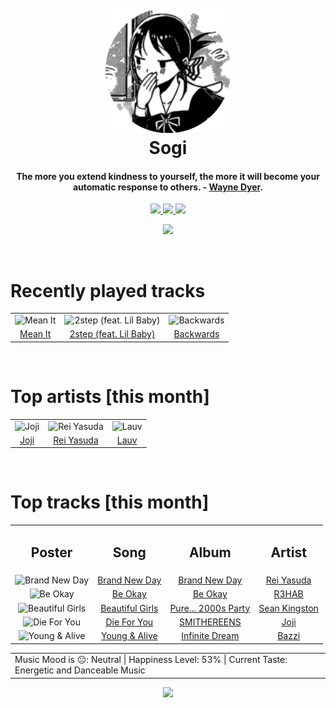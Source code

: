 <h1 align='center'>
  <br>
  <a href='https://www.youtube.com/watch?v=dQw4w9WgXcQ'><img src='avatar.png' alt='Sogi' width='200'></a>
  <br>
  Sogi
  <br>
</h1>

<h4 align='center'>The more you extend kindness to yourself, the more it will become your automatic response to others. - <a href='https://duckduckgo.com/?q=Wayne+Dyer' target='_blank'>Wayne Dyer</a>.</h4>

<p align='center' socials>
  <a href='https://discord.com/invite/96EA7ENfV9'>
    <img src='https://img.shields.io/badge/Discord-server-blue'>
  </a>
  <a href='https://sxoxgxi.github.io/'>
    <img src='https://img.shields.io/website?down_color=red&down_message=offline&label=Website&up_color=light%20green&up_message=online&url=https://sxoxgxi.github.io/'>
  </a>
  <img src='https://img.shields.io/badge/Layout-Synced-brightgreen' class='layout'>
</p socials>
<p status, align='center'>
  <a href='https://open.spotify.com/user/317777c47jvjnq6zzzwbijw6gbmi?si=d1aee88debdf46d8'>
    <img src="https://img.shields.io/badge/Playing-Advertisement 😞-&?style=social&logo=spotify">
  </a>
</p status>
<!------ RECENTLY PLAYED ------>

<p recentlyplayed, float='left'>
  <br>
  <h1>Recently played tracks</h1>
  <p></p>
  <table style='width:100%'>
<tr align='center'>
<td>
<img class='artists' src='https://i.scdn.co/image/ab67616d0000b2732c0e1e9e1fd1e7b132da1606' alt='Mean It' style='width:50%'>
</td>
<td>
<img class='artists' src='https://i.scdn.co/image/ab67616d0000b273e99d204567288c1806e5c127' alt='2step (feat. Lil Baby)' style='width:50%'>
</td>
<td>
<img class='artists' src='https://i.scdn.co/image/ab67616d0000b273f336551e673acd06f57878c5' alt='Backwards' style='width:50%'>
</td>
</tr>
<tr align='center'>
<td>
<a href='https://open.spotify.com/track/6mXdCcFnPKQznj4CmMRmHC'>Mean It</a>
</td>
<td>
<a href='https://open.spotify.com/track/3gL6cSxG2YXajO5Mbxijbk'>2step (feat. Lil Baby)</a>
</td>
<td>
<a href='https://open.spotify.com/track/0DsIoA5io9H9ViOl2YNLcR'>Backwards</a>
</td>
</tr>
</table>

</p recentlyplayed>
<!------ .RECENTLY PLAYED ------>
<!------ TOP ARTISTS ------>

<p topartists, float='left'>
  <br>
  <h1>Top artists [this month]</h1>
  <p></p>
  <table style='width:100%'>
<tr align='center'>
<td>
<img class='artists' src='https://i.scdn.co/image/ab6761610000e5eb4111c95b5f430c3265c7304b' alt='Joji' style='width:50%'>
</td>
<td>
<img class='artists' src='https://i.scdn.co/image/ab6761610000e5eb1b31e7422ccb01ac29fb8b79' alt='Rei Yasuda' style='width:50%'>
</td>
<td>
<img class='artists' src='https://i.scdn.co/image/ab6761610000e5ebd9b2d906669656a2ece9302e' alt='Lauv' style='width:50%'>
</td>
</tr>
<tr align='center'>
<td>
<a href='https://open.spotify.com/artist/3MZsBdqDrRTJihTHQrO6Dq' target='_blank'>Joji</a>
</td>
<td>
<a href='https://open.spotify.com/artist/1diX6i4LgUKR9qMRrAeGLi' target='_blank'>Rei Yasuda</a>
</td>
<td>
<a href='https://open.spotify.com/artist/5JZ7CnR6gTvEMKX4g70Amv' target='_blank'>Lauv</a>
</td>
</tr>
</table>

</p topartists>
<!------ .TOP ARTISTS ------>

<!------ TOP SONGS ------>

<p topsongs, float='left' >
  <br>
  <h1>Top tracks [this month]</h1>
  <p></p>
  <table style='width:100%'>
    <tr align='center'>
      <td>
      <h2>Poster</h2>
      </td>
      <td>
      <h2>Song</h2>
      </td>
      <td>
      <h2>Album</h2>
      </td>
      <td>
      <h2>Artist</h2>
      </td>
    </tr><tr align='center'>
      <td><img class='artists' src='https://i.scdn.co/image/ab67616d0000b2734b102bbbe5b962a6df7b23eb' alt='Brand New Day' style='width:10%'>
      </td>
      <td>
      <a href='https://open.spotify.com/track/0EX7aOUwiavTRmYmMefCJ5'>Brand New Day</a>
      </td>
      <td>
      <a href='https://open.spotify.com/album/09mIzHx4Ol4az9I628FzEI'>Brand New Day</a>
      </td>
      <td>
      <a href='https://open.spotify.com/artist/1diX6i4LgUKR9qMRrAeGLi'>Rei Yasuda</a>
      </td>
    </tr><tr align='center'>
      <td><img class='artists' src='https://i.scdn.co/image/ab67616d0000b273a518bbe4562f725fabed618d' alt='Be Okay' style='width:10%'>
      </td>
      <td>
      <a href='https://open.spotify.com/track/0RYE1h1i5s9iXwaAjcf5VY'>Be Okay</a>
      </td>
      <td>
      <a href='https://open.spotify.com/album/6HlvjQ7eUBKvCJmYcSJZwR'>Be Okay</a>
      </td>
      <td>
      <a href='https://open.spotify.com/artist/6cEuCEZu7PAE9ZSzLLc2oQ'>R3HAB</a>
      </td>
    </tr><tr align='center'>
      <td><img class='artists' src='https://i.scdn.co/image/ab67616d0000b27352c0bc0a1140dc54f12d9359' alt='Beautiful Girls' style='width:10%'>
      </td>
      <td>
      <a href='https://open.spotify.com/track/1peT7rhuRsVvJVSSd0iXXp'>Beautiful Girls</a>
      </td>
      <td>
      <a href='https://open.spotify.com/album/13WlQvCxVKxRu0CIJmFWa0'>Pure... 2000s Party</a>
      </td>
      <td>
      <a href='https://open.spotify.com/artist/6S0dmVVn4udvppDhZIWxCr'>Sean Kingston</a>
      </td>
    </tr><tr align='center'>
      <td><img class='artists' src='https://i.scdn.co/image/ab67616d0000b273eaac2a7955f5b8967991cacb' alt='Die For You' style='width:10%'>
      </td>
      <td>
      <a href='https://open.spotify.com/track/26hOm7dTtBi0TdpDGl141t'>Die For You</a>
      </td>
      <td>
      <a href='https://open.spotify.com/album/2hEnymoejldpuxSdTnkard'>SMITHEREENS</a>
      </td>
      <td>
      <a href='https://open.spotify.com/artist/3MZsBdqDrRTJihTHQrO6Dq'>Joji</a>
      </td>
    </tr><tr align='center'>
      <td><img class='artists' src='https://i.scdn.co/image/ab67616d0000b273f0d806bf4945e4de1c406a5a' alt='Young & Alive' style='width:10%'>
      </td>
      <td>
      <a href='https://open.spotify.com/track/2jppfWqd0NmoYK81irH7Gk'>Young & Alive</a>
      </td>
      <td>
      <a href='https://open.spotify.com/album/7CY2Iv5eX7eGAOdRNHfIBr'>Infinite Dream</a>
      </td>
      <td>
      <a href='https://open.spotify.com/artist/4GvEc3ANtPPjt1ZJllr5Zl'>Bazzi</a>
      </td>
    </tr></table>
</p topsongs>
<table classification align='center'>
  <td>Music Mood is 😐: Neutral | Happiness Level: 53% | Current Taste: Energetic and Danceable Music</td>
</table classification>
<!------ .TOP SONGS ------>
<p align='center'>
  <img src='https://profile-counter.glitch.me/sxoxgxi/count.svg'>
</p>
